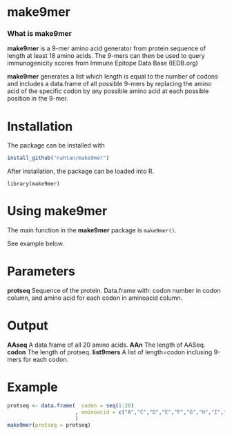 # make9mer

### What is make9mer

**make9mer** is a 9-mer amino acid generator from protein sequence of length at least 18 amino acids. The 9-mers can then be used to query immunogenicity scores from Immune Epitope Data Base (IEDB.org)

**make9mer** generates a list which length is equal to the number of codons and includes a data.frame of all possible 9-mers by replacing the amino acid of the specific codon by any possible amino acid at each possible position in the 9-mer. 

# Installation

The package can be installed with

```r
install_github("nahtan/make9mer")
```

After installation, the package can be loaded into R.

    library(make9mer)

# Using make9mer

The main function in the **make9mer** package is `make9mer()`.

See example below.

# Parameters

**protseq** Sequence of the protein. Data.frame with: codon number in codon column, and amino acid for each codon in aminoacid column.

# Output

**AAseq** A data.frame of all 20 amino acids.
**AAn** The length of AASeq.
**codon** The length of protseq.
**list9mers** A list of length=codon inclusing 9-mers for each codon.

# Example
```r
protseq <- data.frame(  codon = seq(1:20)
                      , aminoacid = c("A","C","D","E","F","G","H","I","K","L","M","N","P","Q","R","S","T","V","W","Y")
                      )
make9mer(protseq = protseq)
```
